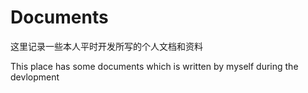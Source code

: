 # Documents

这里记录一些本人平时开发所写的个人文档和资料

This place has some documents which is written by myself during the devlopment